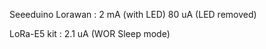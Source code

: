 Seeeduino Lorawan :
    2 mA (with LED)
    80 uA (LED removed)

LoRa-E5 kit :
    2.1 uA (WOR Sleep mode)